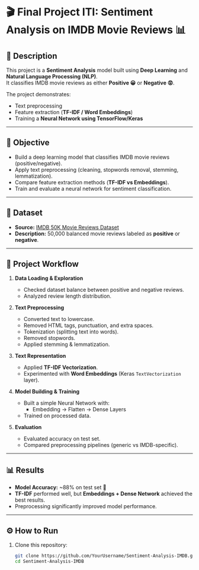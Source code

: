 # 🎬 Final Project ITI: Sentiment Analysis on IMDB Movie Reviews 📊

## 📌 Description
This project is a **Sentiment Analysis** model built using **Deep Learning** and **Natural Language Processing (NLP)**.  
It classifies IMDB movie reviews as either **Positive 😀** or **Negative 😡**.  

The project demonstrates:
- Text preprocessing  
- Feature extraction (**TF-IDF / Word Embeddings**)  
- Training a **Neural Network using TensorFlow/Keras**  

---

## 🎯 Objective
- Build a deep learning model that classifies IMDB movie reviews (positive/negative).  
- Apply text preprocessing (cleaning, stopwords removal, stemming, lemmatization).  
- Compare feature extraction methods (**TF-IDF vs Embeddings**).  
- Train and evaluate a neural network for sentiment classification.  

---

## 📂 Dataset
- **Source:** [IMDB 50K Movie Reviews Dataset](https://www.kaggle.com/datasets/lakshmi25npathi/imdb-dataset-of-50k-movie-reviews)  
- **Description:** 50,000 balanced movie reviews labeled as **positive** or **negative**.  

---

## 🔎 Project Workflow
1. **Data Loading & Exploration**  
   - Checked dataset balance between positive and negative reviews.  
   - Analyzed review length distribution.  

2. **Text Preprocessing**  
   - Converted text to lowercase.  
   - Removed HTML tags, punctuation, and extra spaces.  
   - Tokenization (splitting text into words).  
   - Removed stopwords.  
   - Applied stemming & lemmatization.  

3. **Text Representation**  
   - Applied **TF-IDF Vectorization**.  
   - Experimented with **Word Embeddings** (Keras `TextVectorization` layer).  

4. **Model Building & Training**  
   - Built a simple Neural Network with:  
     - Embedding → Flatten → Dense Layers  
   - Trained on processed data.  

5. **Evaluation**  
   - Evaluated accuracy on test set.  
   - Compared preprocessing pipelines (generic vs IMDB-specific).  

---

## 📊 Results
- **Model Accuracy:** ~88% on test set 🎯  
- **TF-IDF** performed well, but **Embeddings + Dense Network** achieved the best results.  
- Preprocessing significantly improved model performance.  

---

## ⚙️ How to Run
1. Clone this repository:
   ```bash
   git clone https://github.com/YourUsername/Sentiment-Analysis-IMDB.git
   cd Sentiment-Analysis-IMDB
